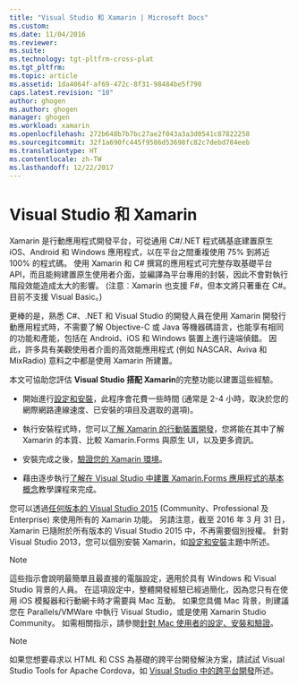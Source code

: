 ```yaml
---
title: "Visual Studio 和 Xamarin | Microsoft Docs"
ms.custom: 
ms.date: 11/04/2016
ms.reviewer: 
ms.suite: 
ms.technology: tgt-pltfrm-cross-plat
ms.tgt_pltfrm: 
ms.topic: article
ms.assetid: 1da4064f-af69-472c-8f31-98484be5f790
caps.latest.revision: "10"
author: ghogen
ms.author: ghogen
manager: ghogen
ms.workload: xamarin
ms.openlocfilehash: 272b648b7b7bc27ae2f043a3a3d0541c87822258
ms.sourcegitcommit: 32f1a690fc445f9586d53698fc82c7debd784eeb
ms.translationtype: HT
ms.contentlocale: zh-TW
ms.lasthandoff: 12/22/2017
---
```

# <a name="visual-studio-and-xamarin"></a>Visual Studio 和 Xamarin
Xamarin 是行動應用程式開發平台，可從通用 C#/.NET 程式碼基底建置原生 iOS、Android 和 Windows 應用程式，以在平台之間重複使用 75% 到將近 100% 的程式碼。 使用 Xamarin 和 C# 撰寫的應用程式可完整存取基礎平台 API，而且能夠建置原生使用者介面，並編譯為平台專用的封裝，因此不會對執行階段效能造成太大的影響。 (注意︰Xamarin 也支援 F#，但本文將只著重在 C#。 目前不支援 Visual Basic。)  
  
 更棒的是，熟悉 C#、.NET 和 Visual Studio 的開發人員在使用 Xamarin 開發行動應用程式時，不需要了解 Objective-C 或 Java 等機器碼語言，也能享有相同的功能和產能，包括在 Android、iOS 和 Windows 裝置上進行遠端偵錯。 因此，許多具有美觀使用者介面的高效能應用程式 (例如 NASCAR、Aviva 和 MixRadio) 意料之中都是使用 Xamarin 所建置。  
  
 本文可協助您評估 **Visual Studio 搭配 Xamarin**的完整功能以建置這些經驗。  
  
-   開始進行[設定和安裝](../cross-platform/setup-and-install.md)，此程序會花費一些時間 (通常是 2-4 小時，取決於您的網際網路連線速度、已安裝的項目及選取的選項)。  
  
-   執行安裝程式時，您可以[了解 Xamarin 的行動裝置開發](../cross-platform/learn-about-mobile-development-with-xamarin.md)，您將能在其中了解 Xamarin 的本質、比較 Xamarin.Forms 與原生 UI，以及更多資訊。  
  
-   安裝完成之後，[驗證您的 Xamarin 環境](../cross-platform/verify-your-xamarin-environment.md)。  
  
-   藉由逐步執行[了解在 Visual Studio 中建置 Xamarin.Forms 應用程式的基本概念](../cross-platform/learn-app-building-basics-with-xamarin-forms-in-visual-studio.md)教學課程來完成。  
  
 您可以透過[任何版本的 Visual Studio 2015](https://www.visualstudio.com/vs-2015-product-editions) (Community、Professional 及 Enterprise) 來使用所有的 Xamarin 功能。 另請注意，截至 2016 年 3 月 31 日，Xamarin 已隨附於所有版本的 Visual Studio 2015 中，不再需要個別授權。 針對 Visual Studio 2013，您可以個別安裝 Xamarin，如[設定和安裝](../cross-platform/setup-and-install.md)主題中所述。  
  
> [!NOTE]
>  這些指示會說明最簡單且最直接的電腦設定，適用於具有 Windows 和 Visual Studio 背景的人員。 在這項設定中，整體開發經驗已經過簡化，因為您只有在使用 iOS 模擬器和行動網卡時才需要與 Mac 互動。 如果您具備 Mac 背景，則建議您在 Parallels/VMWare 中執行 Visual Studio，或是使用 Xamarin Studio Community。 如需相關指示，請參閱[針對 Mac 使用者的設定、安裝和驗證](../cross-platform/setup-install-and-verifications-for-mac-users.md)。  
  
> [!NOTE]
>  如果您想要尋求以 HTML 和 CSS 為基礎的跨平台開發解決方案，請試試 Visual Studio Tools for Apache Cordova，如 [Visual Studio 中的跨平台開發](../cross-platform/cross-platform-mobile-development-in-visual-studio.md#HTML)所述。